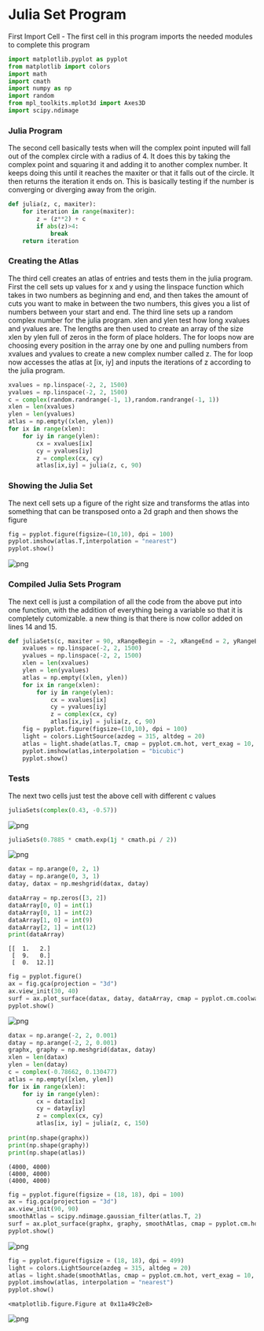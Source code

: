 
# Julia Set Program
First Import Cell - The first cell in this program imports the needed modules to complete this program


```python
import matplotlib.pyplot as pyplot
from matplotlib import colors
import math
import cmath
import numpy as np
import random
from mpl_toolkits.mplot3d import Axes3D
import scipy.ndimage
```

### Julia Program
The second cell basically tests when will the complex point inputed will fall out of the complex circle with a radius of 4. It does this by taking the complex point and squaring it and adding it to another complex number. It keeps doing this until it reaches the maxiter or that it falls out of the circle. It then returns the iteration it ends on. This is basically testing if the number is converging or diverging away from the origin.


```python
def julia(z, c, maxiter):
    for iteration in range(maxiter):
        z = (z**2) + c
        if abs(z)>4:
            break
    return iteration
```

### Creating the Atlas
The third cell creates an atlas of entries and tests them in the julia program. First the cell sets up values for x and y using the linspace function which takes in two numbers as beginning and end, and then takes the amount of cuts you want to make in between the two numbers, this gives you a list of numbers between your start and end. The third line sets up a random complex number for the julia program. xlen and ylen test how long xvalues and yvalues are. The lengths are then used to create an array of the size xlen by ylen full of zeros in the form of place holders. The for loops now are choosing every position in the array one by one and pulling numbers from xvalues and yvalues to create a new complex number called z. The for loop now accesses the atlas at [ix, iy] and inputs the iterations of z according to the julia program.


```python
xvalues = np.linspace(-2, 2, 1500)
yvalues = np.linspace(-2, 2, 1500)
c = complex(random.randrange(-1, 1),random.randrange(-1, 1))
xlen = len(xvalues)
ylen = len(yvalues)
atlas = np.empty((xlen, ylen))
for ix in range(xlen):
    for iy in range(ylen):
        cx = xvalues[ix]
        cy = yvalues[iy]
        z = complex(cx, cy)
        atlas[ix,iy] = julia(z, c, 90)
```

### Showing the Julia Set
The next cell sets up a figure of the right size and transforms the atlas into something that can be transposed onto a 2d graph and then shows the figure


```python
fig = pyplot.figure(figsize=(10,10), dpi = 100)
pyplot.imshow(atlas.T,interpolation = "nearest")
pyplot.show()
```


![png](output_7_0.png)


### Compiled Julia Sets Program
The next cell is just a compilation of all the code from the above put into one function, with the addition of everything being a variable so that it is completely cutomizable. a new thing is that there is now collor added on lines 14 and 15.


```python
def juliaSets(c, maxiter = 90, xRangeBegin = -2, xRangeEnd = 2, yRangeBegin = -2, yRangeEnd = 2, cutBreak = 1500):
    xvalues = np.linspace(-2, 2, 1500)
    yvalues = np.linspace(-2, 2, 1500)
    xlen = len(xvalues)
    ylen = len(yvalues)
    atlas = np.empty((xlen, ylen))
    for ix in range(xlen):
        for iy in range(ylen):
            cx = xvalues[ix]
            cy = yvalues[iy]
            z = complex(cx, cy)
            atlas[ix,iy] = julia(z, c, 90)
    fig = pyplot.figure(figsize=(10,10), dpi = 100)
    light = colors.LightSource(azdeg = 315, altdeg = 20)
    atlas = light.shade(atlas.T, cmap = pyplot.cm.hot, vert_exag = 10, norm = colors.PowerNorm(0.5), blend_mode = "overlay")
    pyplot.imshow(atlas,interpolation = "bicubic")
    pyplot.show()
```

### Tests
The next two cells just test the above cell with different c values


```python
juliaSets(complex(0.43, -0.57))
```


![png](output_11_0.png)



```python
juliaSets(0.7885 * cmath.exp(1j * cmath.pi / 2))
```


![png](output_12_0.png)



```python
datax = np.arange(0, 2, 1)
datay = np.arange(0, 3, 1)
datay, datax = np.meshgrid(datax, datay)

dataArray = np.zeros([3, 2])
dataArray[0, 0] = int(1)
dataArray[0, 1] = int(2)
dataArray[1, 0] = int(9)
dataArray[2, 1] = int(12)
print(dataArray)
```

    [[  1.   2.]
     [  9.   0.]
     [  0.  12.]]



```python
fig = pyplot.figure()
ax = fig.gca(projection = "3d")
ax.view_init(30, 40)
surf = ax.plot_surface(datax, datay, dataArray, cmap = pyplot.cm.coolwarm, linewidth = 0, antialiased = False)
pyplot.show()
```


![png](output_14_0.png)



```python
datax = np.arange(-2, 2, 0.001)
datay = np.arange(-2, 2, 0.001)
graphx, graphy = np.meshgrid(datax, datay)
xlen = len(datax)
ylen = len(datay)
c = complex(-0.78662, 0.130477)
atlas = np.empty([xlen, ylen])
for ix in range(xlen):
    for iy in range(ylen):
        cx = datax[ix]
        cy = datay[iy]
        z = complex(cx, cy)
        atlas[ix, iy] = julia(z, c, 150)
        
print(np.shape(graphx))
print(np.shape(graphy))
print(np.shape(atlas))
```

    (4000, 4000)
    (4000, 4000)
    (4000, 4000)



```python
fig = pyplot.figure(figsize = (18, 18), dpi = 100)
ax = fig.gca(projection = "3d")
ax.view_init(90, 90)
smoothAtlas = scipy.ndimage.gaussian_filter(atlas.T, 2)
surf = ax.plot_surface(graphx, graphy, smoothAtlas, cmap = pyplot.cm.hot, linewidth = 0.1, antialiased = True)
pyplot.show()
```


![png](output_16_0.png)



```python
fig = pyplot.figure(figsize = (18, 18), dpi = 499)
light = colors.LightSource(azdeg = 315, altdeg = 20)
atlas = light.shade(smoothAtlas, cmap = pyplot.cm.hot, vert_exag = 10, norm = colors.PowerNorm(0.5), blend_mode = "overlay")
pyplot.imshow(atlas, interpolation = "nearest")
pyplot.show()
```


    <matplotlib.figure.Figure at 0x11a49c2e8>



![png](output_17_1.png)

